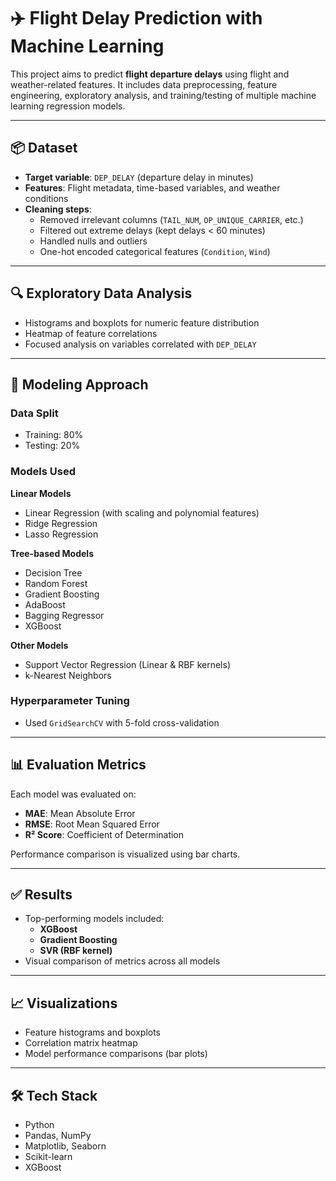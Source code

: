 # ✈️ Flight Delay Prediction with Machine Learning

This project aims to predict **flight departure delays** using flight and weather-related features. It includes data preprocessing, feature engineering, exploratory analysis, and training/testing of multiple machine learning regression models.

---

## 📦 Dataset

- **Target variable**: `DEP_DELAY` (departure delay in minutes)
- **Features**: Flight metadata, time-based variables, and weather conditions
- **Cleaning steps**:
  - Removed irrelevant columns (`TAIL_NUM`, `OP_UNIQUE_CARRIER`, etc.)
  - Filtered out extreme delays (kept delays < 60 minutes)
  - Handled nulls and outliers
  - One-hot encoded categorical features (`Condition`, `Wind`)

---

## 🔍 Exploratory Data Analysis

- Histograms and boxplots for numeric feature distribution
- Heatmap of feature correlations
- Focused analysis on variables correlated with `DEP_DELAY`

---

## 🔧 Modeling Approach

### Data Split
- Training: 80%
- Testing: 20%

### Models Used

**Linear Models**
- Linear Regression (with scaling and polynomial features)
- Ridge Regression
- Lasso Regression

**Tree-based Models**
- Decision Tree
- Random Forest
- Gradient Boosting
- AdaBoost
- Bagging Regressor
- XGBoost

**Other Models**
- Support Vector Regression (Linear & RBF kernels)
- k-Nearest Neighbors

### Hyperparameter Tuning
- Used `GridSearchCV` with 5-fold cross-validation

---

## 📊 Evaluation Metrics

Each model was evaluated on:
- **MAE**: Mean Absolute Error
- **RMSE**: Root Mean Squared Error
- **R² Score**: Coefficient of Determination

Performance comparison is visualized using bar charts.

---

## ✅ Results

- Top-performing models included:
  - **XGBoost**
  - **Gradient Boosting**
  - **SVR (RBF kernel)**
- Visual comparison of metrics across all models

---

## 📈 Visualizations

- Feature histograms and boxplots
- Correlation matrix heatmap
- Model performance comparisons (bar plots)

---

## 🛠 Tech Stack

- Python
- Pandas, NumPy
- Matplotlib, Seaborn
- Scikit-learn
- XGBoost

